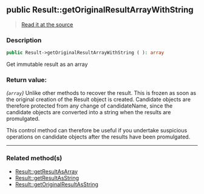 ## public Result::getOriginalResultArrayWithString

> [Read it at the source](https://github.com/julien-boudry/Condorcet/blob/master/src/Result.php#L173)

### Description    

```php
public Result->getOriginalResultArrayWithString ( ): array
```

Get immutable result as an array
    

### Return value:   

*(`array`)* Unlike other methods to recover the result. This is frozen as soon as the original creation of the Result object is created.
Candidate objects are therefore protected from any change of candidateName, since the candidate objects are converted into a string when the results are promulgated.

This control method can therefore be useful if you undertake suspicious operations on candidate objects after the results have been promulgated.


---------------------------------------

### Related method(s)      

* [Result::getResultAsArray](/Docs/ApiReferences/Result%20Class/public%20Result--getResultAsArray.md)    
* [Result::getResultAsString](/Docs/ApiReferences/Result%20Class/public%20Result--getResultAsString.md)    
* [Result::getOriginalResultAsString](/Docs/ApiReferences/Result%20Class/public%20Result--getOriginalResultAsString.md)    
